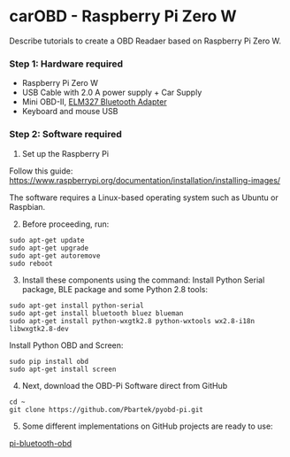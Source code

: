 # carOBD - Raspberry Pi Zero W

Describe tutorials to create a OBD Readaer based on Raspberry Pi Zero W.

### Step 1: Hardware required

- Raspberry Pi Zero W
- USB Cable with 2.0 A power supply + Car Supply
- Mini OBD-II, [ELM327 Bluetooth Adapter](https://produto.mercadolivre.com.br/MLB-709261876-mini-obd2-scanner-bluetooth-automotivo-para-carro-celular--_JM)
- Keyboard and mouse USB


### Step 2: Software required

1) Set up the Raspberry Pi

Follow this guide: https://www.raspberrypi.org/documentation/installation/installing-images/

The software requires a Linux-based operating system such as Ubuntu or Raspbian.

2) Before proceeding, run:
```
sudo apt-get update
sudo apt-get upgrade
sudo apt-get autoremove
sudo reboot
```

3) Install these components using the command:
Install Python Serial package, BLE package and some Python 2.8 tools:

```
sudo apt-get install python-serial
sudo apt-get install bluetooth bluez blueman
sudo apt-get install python-wxgtk2.8 python-wxtools wx2.8-i18n libwxgtk2.8-dev
```

Install Python OBD and Screen:
```
sudo pip install obd
sudo apt-get install screen
```

4) Next, download the OBD-Pi Software direct from GitHub
```
cd ~
git clone https://github.com/Pbartek/pyobd-pi.git
```

5) Some different implementations on GitHub projects are ready to use:

[pi-bluetooth-obd](https://github.com/grimlockrocks/pi-bluetooth-obd)
